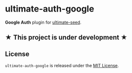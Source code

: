 # ultimate-auth-google

**Google Auth** plugin for [ultimate-seed](https://github.com/pilwon/node-ultimate-seed).

## **★ This project is under development ★**

## License

`ultimate-auth-google` is released under the [MIT License](http://opensource.org/licenses/MIT).
